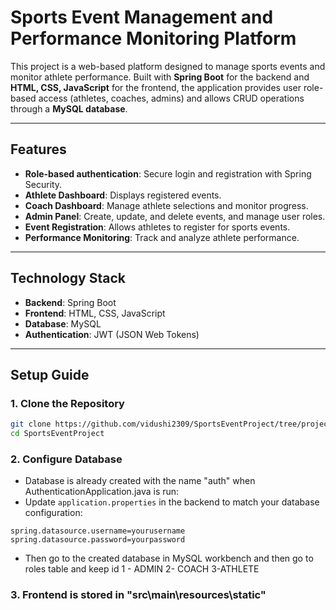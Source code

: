 # Sports Event Management and Performance Monitoring Platform

This project is a web-based platform designed to manage sports events and monitor athlete performance. Built with **Spring Boot** for the backend and **HTML, CSS, JavaScript** for the frontend, the application provides user role-based access (athletes, coaches, admins) and allows CRUD operations through a **MySQL database**.

---

## Features
- **Role-based authentication**: Secure login and registration with Spring Security.
- **Athlete Dashboard**: Displays registered events.
- **Coach Dashboard**: Manage athlete selections and monitor progress.
- **Admin Panel**: Create, update, and delete events, and manage user roles.
- **Event Registration**: Allows athletes to register for sports events.
- **Performance Monitoring**: Track and analyze athlete performance.
---

## Technology Stack
- **Backend**: Spring Boot
- **Frontend**: HTML, CSS, JavaScript
- **Database**: MySQL
- **Authentication**: JWT (JSON Web Tokens)


---

## Setup Guide

### 1. Clone the Repository
```bash
git clone https://github.com/vidushi2309/SportsEventProject/tree/project
cd SportsEventProject
```

### 2. Configure Database
- Database is already created with the name "auth" when AuthenticationApplication.java is run:
- Update `application.properties` in the backend to match your database configuration:
```properties
spring.datasource.username=yourusername
spring.datasource.password=yourpassword
```
- Then go to the created database in MySQL workbench and then go to roles table and keep id 1 - ADMIN 2- COACH 3-ATHLETE
### 3. Frontend is stored in "src\main\resources\static"

